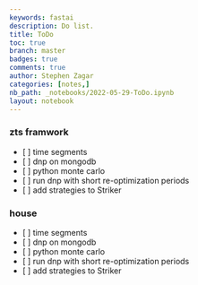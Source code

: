 ```yaml
---
keywords: fastai
description: Do list.
title: ToDo
toc: true
branch: master
badges: true
comments: true
author: Stephen Zagar
categories: [notes,]
nb_path: _notebooks/2022-05-29-ToDo.ipynb
layout: notebook
---
```


<!--
#################################################
### THIS FILE WAS AUTOGENERATED! DO NOT EDIT! ###
#################################################
# file to edit: _notebooks/2022-05-29-ToDo.ipynb
-->

<div class="container" id="notebook-container">
        
<div class="cell border-box-sizing text_cell rendered"><div class="inner_cell">
<div class="text_cell_render border-box-sizing rendered_html">
<h3 id="zts-framwork">zts framwork<a class="anchor-link" href="#zts-framwork"> </a></h3><ul>
<li>[ ] time segments</li>
<li>[ ] dnp on mongodb</li>
<li>[ ] python monte carlo</li>
<li>[ ] run dnp with short re-optimization periods</li>
<li>[ ] add strategies to Striker</li>
</ul>

</div>
</div>
</div>
<div class="cell border-box-sizing text_cell rendered"><div class="inner_cell">
<div class="text_cell_render border-box-sizing rendered_html">
<h3 id="house">house<a class="anchor-link" href="#house"> </a></h3><ul>
<li>[ ] time segments</li>
<li>[ ] dnp on mongodb</li>
<li>[ ] python monte carlo</li>
<li>[ ] run dnp with short re-optimization periods</li>
<li>[ ] add strategies to Striker</li>
</ul>

</div>
</div>
</div>
</div>
 

